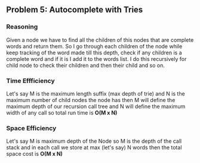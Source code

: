 ## Problem 5: Autocomplete with Tries

### Reasoning
Given a node we have to find all the children of this nodes that are complete words and return them. So I go through each children of the node while keep tracking of the word made till this depth, check if any children is a complete word and if it is I add it to the words list. I do this recursively for child node to check their children and then their child and so on.

### Time Effficiency
Let's say M is the maximum length suffix (max depth of trie) and N is the maximum number of child nodes the node has then M will define the maximum depth of our recursion call tree and N will define the maximum width of any call so total run time is **O(M x N)**

### Space Efficiency
Let's say M is maximum depth of the Node so M is the depth of the call stack and in each call we store at max (let's say) N words then the total space cost is **O(M x N)**